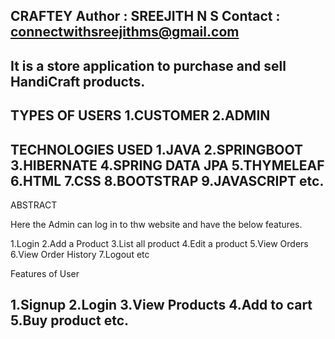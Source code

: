 CRAFTEY
Author : SREEJITH N S
Contact : connectwithsreejithms@gmail.com
------------------------------------------------------------------
It is a store application to purchase and sell HandiCraft products.
------------------------------------------------------------------
TYPES OF USERS
1.CUSTOMER
2.ADMIN
------------------------------------------------------------------
TECHNOLOGIES USED
1.JAVA
2.SPRINGBOOT
3.HIBERNATE
4.SPRING DATA JPA
5.THYMELEAF
6.HTML
7.CSS
8.BOOTSTRAP
9.JAVASCRIPT etc.
------------------------------------------------------------------
ABSTRACT

Here the Admin can log in to thw website and have the below features.

1.Login
2.Add a Product
3.List all product
4.Edit a product
5.View Orders
6.View Order History
7.Logout etc

Features of User

1.Signup
2.Login
3.View Products
4.Add to cart
5.Buy product etc.
------------------------------------------------------------------



